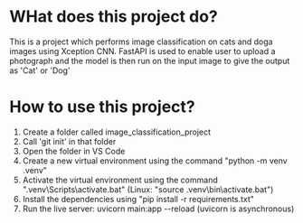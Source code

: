 # WHat does this project do?
This is a project which performs image classification on cats and doga images using Xception CNN. FastAPI is used to enable user to upload a photograph and the model is then run on the input image to give the output as 'Cat' or 'Dog'

# How to use this project?
1. Create a folder called image_classification_project
2. Call 'git init' in that folder
3. Open the folder in VS Code
4. Create a new virtual environment using the command "python -m venv .venv" 
5. Activate the virtual environment using the command ".venv\Scripts\activate.bat" (Linux: "source .venv\bin\activate.bat")
6. Install the dependencies using "pip install -r requirements.txt"
7. Run the live server: uvicorn main:app --reload (uvicorn is asynchronous)
